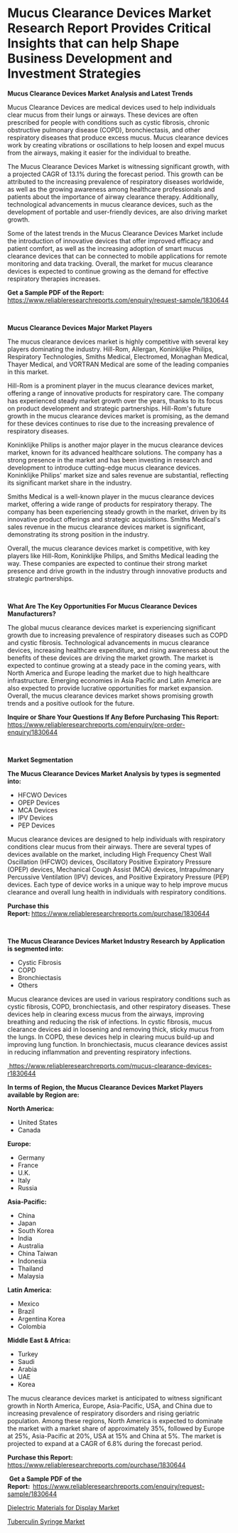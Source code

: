 <p><h1>Mucus Clearance Devices Market Research Report Provides Critical Insights that can help Shape Business Development and Investment Strategies</h1></p><p><strong>Mucus Clearance Devices Market Analysis and Latest Trends</strong></p>
<p><p>Mucus Clearance Devices are medical devices used to help individuals clear mucus from their lungs or airways. These devices are often prescribed for people with conditions such as cystic fibrosis, chronic obstructive pulmonary disease (COPD), bronchiectasis, and other respiratory diseases that produce excess mucus. Mucus clearance devices work by creating vibrations or oscillations to help loosen and expel mucus from the airways, making it easier for the individual to breathe.</p><p>The Mucus Clearance Devices Market is witnessing significant growth, with a projected CAGR of 13.1% during the forecast period. This growth can be attributed to the increasing prevalence of respiratory diseases worldwide, as well as the growing awareness among healthcare professionals and patients about the importance of airway clearance therapy. Additionally, technological advancements in mucus clearance devices, such as the development of portable and user-friendly devices, are also driving market growth.</p><p>Some of the latest trends in the Mucus Clearance Devices Market include the introduction of innovative devices that offer improved efficacy and patient comfort, as well as the increasing adoption of smart mucus clearance devices that can be connected to mobile applications for remote monitoring and data tracking. Overall, the market for mucus clearance devices is expected to continue growing as the demand for effective respiratory therapies increases.</p></p>
<p><strong>Get a Sample PDF of the Report:&nbsp;</strong> <a href="https://www.reliableresearchreports.com/enquiry/request-sample/1830644">https://www.reliableresearchreports.com/enquiry/request-sample/1830644</a></p>
<p>&nbsp;</p>
<p><strong>Mucus Clearance Devices Major Market Players</strong></p>
<p><p>The mucus clearance devices market is highly competitive with several key players dominating the industry. Hill-Rom, Allergan, Koninklijke Philips, Respiratory Technologies, Smiths Medical, Electromed, Monaghan Medical, Thayer Medical, and VORTRAN Medical are some of the leading companies in this market.</p><p>Hill-Rom is a prominent player in the mucus clearance devices market, offering a range of innovative products for respiratory care. The company has experienced steady market growth over the years, thanks to its focus on product development and strategic partnerships. Hill-Rom's future growth in the mucus clearance devices market is promising, as the demand for these devices continues to rise due to the increasing prevalence of respiratory diseases.</p><p>Koninklijke Philips is another major player in the mucus clearance devices market, known for its advanced healthcare solutions. The company has a strong presence in the market and has been investing in research and development to introduce cutting-edge mucus clearance devices. Koninklijke Philips' market size and sales revenue are substantial, reflecting its significant market share in the industry.</p><p>Smiths Medical is a well-known player in the mucus clearance devices market, offering a wide range of products for respiratory therapy. The company has been experiencing steady growth in the market, driven by its innovative product offerings and strategic acquisitions. Smiths Medical's sales revenue in the mucus clearance devices market is significant, demonstrating its strong position in the industry.</p><p>Overall, the mucus clearance devices market is competitive, with key players like Hill-Rom, Koninklijke Philips, and Smiths Medical leading the way. These companies are expected to continue their strong market presence and drive growth in the industry through innovative products and strategic partnerships.</p></p>
<p>&nbsp;</p>
<p><strong>What Are The Key Opportunities For Mucus Clearance Devices Manufacturers?</strong></p>
<p><p>The global mucus clearance devices market is experiencing significant growth due to increasing prevalence of respiratory diseases such as COPD and cystic fibrosis. Technological advancements in mucus clearance devices, increasing healthcare expenditure, and rising awareness about the benefits of these devices are driving the market growth. The market is expected to continue growing at a steady pace in the coming years, with North America and Europe leading the market due to high healthcare infrastructure. Emerging economies in Asia Pacific and Latin America are also expected to provide lucrative opportunities for market expansion. Overall, the mucus clearance devices market shows promising growth trends and a positive outlook for the future.</p></p>
<p><strong>Inquire or Share Your Questions If Any Before Purchasing This Report:</strong> <a href="https://www.reliableresearchreports.com/enquiry/pre-order-enquiry/1830644">https://www.reliableresearchreports.com/enquiry/pre-order-enquiry/1830644</a></p>
<p>&nbsp;</p>
<p><strong>Market Segmentation</strong></p>
<p><strong>The Mucus Clearance Devices Market Analysis by types is segmented into:</strong></p>
<p><ul><li>HFCWO Devices</li><li>OPEP Devices</li><li>MCA Devices</li><li>IPV Devices</li><li>PEP Devices</li></ul></p>
<p><p>Mucus clearance devices are designed to help individuals with respiratory conditions clear mucus from their airways. There are several types of devices available on the market, including High Frequency Chest Wall Oscillation (HFCWO) devices, Oscillatory Positive Expiratory Pressure (OPEP) devices, Mechanical Cough Assist (MCA) devices, Intrapulmonary Percussive Ventilation (IPV) devices, and Positive Expiratory Pressure (PEP) devices. Each type of device works in a unique way to help improve mucus clearance and overall lung health in individuals with respiratory conditions.</p></p>
<p><strong>Purchase this Report:&nbsp;</strong><a href="https://www.reliableresearchreports.com/purchase/1830644">https://www.reliableresearchreports.com/purchase/1830644</a></p>
<p>&nbsp;</p>
<p><strong>The Mucus Clearance Devices Market Industry Research by Application is segmented into:</strong></p>
<p><ul><li>Cystic Fibrosis</li><li>COPD</li><li>Bronchiectasis</li><li>Others</li></ul></p>
<p><p>Mucus clearance devices are used in various respiratory conditions such as cystic fibrosis, COPD, bronchiectasis, and other respiratory diseases. These devices help in clearing excess mucus from the airways, improving breathing and reducing the risk of infections. In cystic fibrosis, mucus clearance devices aid in loosening and removing thick, sticky mucus from the lungs. In COPD, these devices help in clearing mucus build-up and improving lung function. In bronchiectasis, mucus clearance devices assist in reducing inflammation and preventing respiratory infections.</p></p>
<p><a href="https://www.reliableresearchreports.com/mucus-clearance-devices-r1830644">&nbsp;https://www.reliableresearchreports.com/mucus-clearance-devices-r1830644</a></p>
<p><strong>In terms of Region, the Mucus Clearance Devices Market Players available by Region are:</strong></p>
<p>
    <p> <strong> North America: </strong>
        <ul>
            <li>United States</li>
            <li>Canada</li>
        </ul>
        </p> 
    <p> <strong> Europe: </strong>
        <ul>
            <li>Germany</li>
            <li>France</li>
            <li>U.K.</li>
            <li>Italy</li>
            <li>Russia</li>
        </ul>
        </p> 
    <p> <strong> Asia-Pacific: </strong>
        <ul>
            <li>China</li>
            <li>Japan</li>
            <li>South Korea</li>
            <li>India</li>
            <li>Australia</li>
            <li>China Taiwan</li>
            <li>Indonesia</li>
            <li>Thailand</li>
            <li>Malaysia</li>
        </ul>
        </p> 
    <p> <strong> Latin America: </strong>
        <ul>
            <li>Mexico</li>
            <li>Brazil</li>
            <li>Argentina Korea</li>
            <li>Colombia</li>
        </ul>
        </p> 
    <p> <strong> Middle East & Africa: </strong>
        <ul>
            <li>Turkey</li>
            <li>Saudi</li>
            <li>Arabia</li>
            <li>UAE</li>
            <li>Korea</li>
        </ul>
    </p>
    </p>
<p><p>The mucus clearance devices market is anticipated to witness significant growth in North America, Europe, Asia-Pacific, USA, and China due to increasing prevalence of respiratory disorders and rising geriatric population. Among these regions, North America is expected to dominate the market with a market share of approximately 35%, followed by Europe at 25%, Asia-Pacific at 20%, USA at 15% and China at 5%. The market is projected to expand at a CAGR of 6.8% during the forecast period.</p></p>
<p><strong>Purchase this Report: </strong><a href="https://www.reliableresearchreports.com/purchase/1830644">https://www.reliableresearchreports.com/purchase/1830644</a></p>
<p>&nbsp;<strong>Get a Sample PDF of the Report:&nbsp;&nbsp;</strong><a href="https://www.reliableresearchreports.com/enquiry/request-sample/1830644">https://www.reliableresearchreports.com/enquiry/request-sample/1830644</a></p>
<p><strong></strong></p>
<p><p><a href="https://skillful-vermicelli-b89.notion.site/Dielectric-Materials-for-Display-Market-Insight-Market-Trends-Growth-Forecasted-from-2024-TO-2031-542269ef04c54e618ad831c8668a60d8">Dielectric Materials for Display Market</a></p><p><a href="https://github.com/CliffMedina6/Market-Research-Report-List-4/blob/main/tuberculin-syringe-market.md">Tuberculin Syringe Market</a></p></p>